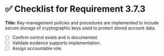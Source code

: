 # ✅ Checklist for Requirement 3.7.3

**Title:** Key-management policies and procedures are implemented to include secure storage of cryptographic keys used to protect stored account data.

- [ ] Confirm control exists and is documented.
- [ ] Validate evidence supports implementation.
- [ ] Assign accountable role.
